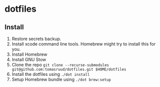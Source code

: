 # dotfiles

## Install

1. Restore secrets backup.
1. Install xcode command line tools. Homebrew might try to install this for you.
1. Install Homebrew
1. Install GNU Stow
1. Clone the repo `git clone --recurse-submodules git@github.com:tomasruud/dotfiles.git $HOME/dotfiles`
1. Install the dotfiles using `./dot install`
1. Setup Homebrew bundle using `./dot brew:setup`

